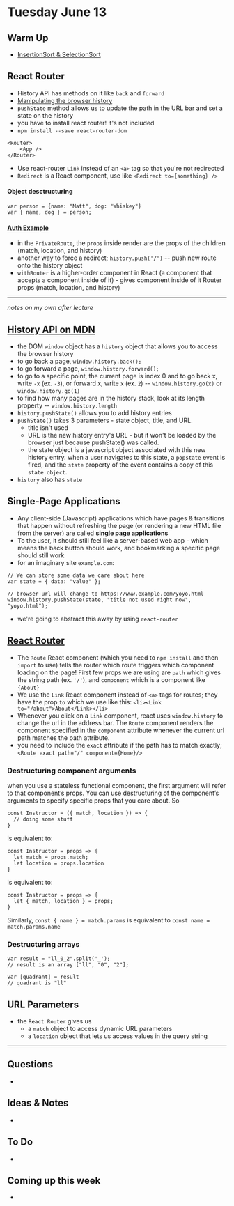 # Tuesday June 13

## Warm Up

* [InsertionSort & SelectionSort](https://repl.it/student/submissions/1120354)

## React Router

* History API has methods on it like `back` and `forward` 
* [Manipulating the browser history](https://developer.mozilla.org/en-US/docs/Web/API/History_API)
* `pushState` method allows us to update the path in the URL bar and set a state on the history
* you have to install react router! it's not included
* `npm install --save react-router-dom`

```
<Router> 
	<App />
</Router>
```

* Use react-router `Link` instead of an `<a>` tag so that you're not redirected
* `Redirect` is a React component, use like `<Redirect to={something} />`

#### Object desctructuring

```
var person = {name: "Matt", dog: "Whiskey"}
var { name, dog } = person;

```

#### [Auth Example](https://reacttraining.com/react-router/web/example/auth-workflow)

* in the `PrivateRoute`, the `props` inside render are the props of the children (match, location, and history)
* another way to force a redirect; `history.push('/')` -- push new route onto the history object
* `withRouter` is a higher-order component in React (a component that accepts a component inside of it) - gives component inside of it Router props (match, location, and history)

********************
_notes on my own after lecture_

## [History API on MDN](https://developer.mozilla.org/en-US/docs/Web/API/History_API)

* the DOM `window` object has a `history` object that allows you to access the browser history
* to go back a page, `window.history.back();`
* to go forward a page, `window.history.forward();`
* to go to a specific point, the current page is index 0 and to go back x, write `-x` (ex. `-3`), or forward x, write `x` (ex. `2`) -- `window.history.go(x)` or `window.history.go(1)`
* to find how many pages are in the history stack, look at its length property -- `window.history.length`
* `history.pushState()` allows you to add history entries
* `pushState()` takes 3 parameters - state object, title, and URL.
	* title isn't used
	* URL is the new history entry's URL - but it won't be loaded by the browser just because pushState() was called.
	* the state object is a javascript object associated with this new history entry. when a user navigates to this state, a `popstate` event is fired, and the `state` property of the event contains a copy of this `state object`. 
* `history` also has `state` 

## Single-Page Applications

* Any client-side (Javascript) applications which have pages & transitions that happen without refreshing the page (or rendering a new HTML file from the server) are called **single page applications**
* To the user, it should still feel like a server-based web app - which means the back button should work, and bookmarking a specific page should still work
* for an imaginary site `example.com`:

```
// We can store some data we care about here
var state = { data: "value" };

// browser url will change to https://www.example.com/yoyo.html
window.history.pushState(state, "title not used right now", "yoyo.html");
```

* we're going to abstract this away by using `react-router`

## [React Router](https://github.com/rithmschool/react_curriculum/blob/master/Unit-02/01-react_router.md)

* The `Route` React component (which you need to `npm install` and then `import` to use) tells the router which route triggers which component loading on the page! First few props we are using are `path` which gives the string path (ex. `'/'`), and `component` which is a component like `{About}`
* We use the `Link` React component instead of `<a>` tags for routes; they have the prop `to` which we use like this: `<li><Link to="/about">About</Link></li>`
* Whenever you click on a `Link` component, react uses `window.history` to change the url in the address bar. The `Route` component renders the component specified in the `component` attribute whenever the current url path matches the path attribute. 
* you need to include the `exact` attribute if the path has to match exactly; `<Route exact path="/" component={Home}/>`

### Destructuring component arguments

when you use a stateless functional component, the first argument will refer to that component’s props. You can use destructuring of the component’s arguments to specify specific props that you care about. So

```
const Instructor = ({ match, location }) => {
  // doing some stuff
}
```

is equivalent to:

```
const Instructor = props => {
  let match = props.match;
  let location = props.location
}
```

is equivalent to:

```
const Instructor = props => {
  let { match, location } = props;
}
```

Similarly, `const { name } = match.params` is equivalent to `const name = match.params.name`

### Destructuring arrays

```
var result = "ll_0_2".split('_');
// result is an array ["ll", "0", "2"];

var [quadrant] = result
// quadrant is "ll"
```

## URL Parameters 

* the `React Router` gives us 
	* a `match` object to access dynamic URL parameters
	* a `location` object that lets us access values in the query string

************************************

## Questions 

* 

## Ideas & Notes

* 

## To Do

* 

## Coming up this week

* 